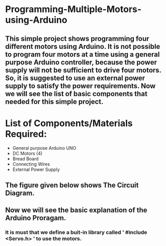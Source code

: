 # Programming-Multiple-Motors-using-Arduino
## This simple project shows programming four different motors using Arduino. It is not possible to program four motors at a time using a general purpose Arduino controller, because the power supply will not be sufficient to drive four motors. So, it is suggested to use an external power supply to satisfy the power requirements. Now we will see the list of basic components that needed for this simple project.

# List of Components/Materials Required:
- General purpose Arduino UNO
- DC Motors (4)
- Bread Board
- Connecting Wires
- External Power Supply

## The figure given below shows The Circuit Diagram.

## Now we will see the basic explanation of the Arduino Proragam.

### It is must that we define a buit-in library called ' #include <Servo.h> ' to use the motors.
